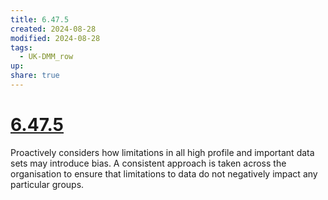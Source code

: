 ```yaml
---
title: 6.47.5
created: 2024-08-28
modified: 2024-08-28
tags:
  - UK-DMM_row
up: 
share: true
---
```

# [6.47.5](6.47.5.md)

Proactively considers how limitations in all high profile and important data sets may introduce bias. A consistent approach is taken across the organisation to ensure that limitations to data do not negatively impact any particular groups.
